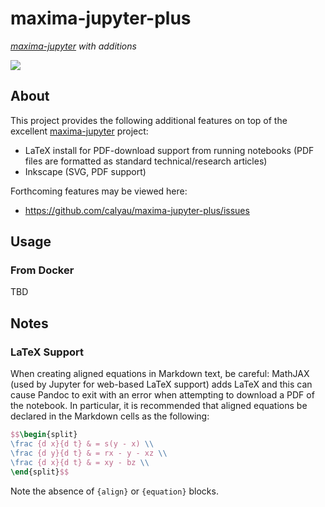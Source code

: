 # maxima-jupyter-plus

*[maxima-jupyter][maxima-jupyter] with additions*

[![][logo]][logo-large]

## About

This project provides the following additional features on top of the excellent
[maxima-jupyter][maxima-jupyter] project:

* LaTeX install for PDF-download support from running notebooks (PDF files are 
  formatted as standard technical/research articles)
* Inkscape (SVG, PDF support)

Forthcoming features may be viewed here: 
* https://github.com/calyau/maxima-jupyter-plus/issues

## Usage

### From Docker

TBD

## Notes

### LaTeX Support

When creating aligned equations in Markdown text, be careful: MathJAX (used by
Jupyter for web-based LaTeX support) adds LaTeX and this can cause Pandoc to
exit with an error when attempting to download a PDF of the notebook. In 
particular, it is recommended that aligned equations be declared in the 
Markdown cells as the following:

```latex
$$\begin{split}
\frac {d x}{d t} & = s(y - x) \\
\frac {d y}{d t} & = rx - y - xz \\
\frac {d x}{d t} & = xy - bz \\
\end{split}$$
```

Note the absence of `{align}` or `{equation}` blocks. 

<!-- Named page links below: /-->

[logo]: https://avatars0.githubusercontent.com/u/24504053?s=200&v=4
[logo-large]: https://avatars0.githubusercontent.com/u/24504053?v=4
[maxima-jupyter]: https://github.com/robert-dodier/maxima-jupyter